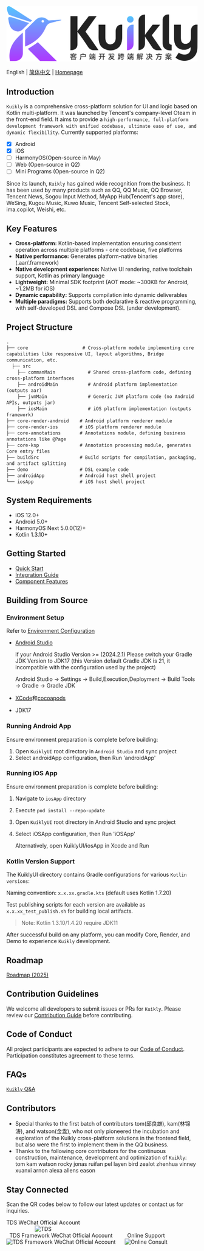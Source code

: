 
<p align="center">
    <img alt="Kuikly Logo"  src="img/kuikly_logo.svg" />
</p>

English | [简体中文](./README-zh_CN.md) | [Homepage](https://framework.tds.qq.com/)


## Introduction
`Kuikly` is a comprehensive cross-platform solution for UI and logic based on Kotlin multi-platform. It was launched by Tencent's company-level Oteam in the front-end field. It aims to provide a `high-performance, full-platform development framework with unified codebase, ultimate ease of use, and dynamic flexibility`. Currently supported platforms:
- [X] Android
- [X] iOS
- [ ] HarmonyOS(Open-source in May)
- [ ] Web (Open-source in Q2)
- [ ] Mini Programs (Open-source in Q2)

Since its launch, `Kuikly` has gained wide recognition from the business. It has been used by many products such as QQ, QQ Music, QQ Browser, Tencent News, Sogou Input Method, MyApp Hub(Tencent's app store), WeSing, Kugou Music, Kuwo Music, Tencent Self-selected Stock, ima.copilot, Weishi, etc.
## Key Features

- **Cross-platform:** Kotlin-based implementation ensuring consistent operation across multiple platforms - one codebase, five platforms
- **Native performance:** Generates platform-native binaries (.aar/.framework)
- **Native development experience:** Native UI rendering, native toolchain support, Kotlin as primary language
- **Lightweight:** Minimal SDK footprint (AOT mode: ~300KB for Android, ~1.2MB for iOS)
- **Dynamic capability:** Supports compilation into dynamic deliverables
- **Multiple paradigms:** Supports both declarative & reactive programming, with self-developed DSL and Compose DSL (under development).

## Project Structure

```shell
.
├── core                    # Cross-platform module implementing core capabilities like responsive UI, layout algorithms, Bridge communication, etc.
  ├── src
    ├──	commanMain            # Shared cross-platform code, defining cross-platform interfaces
    ├── androidMain           # Android platform implementation (outputs aar)
    ├── jvmMain               # Generic JVM platform code (no Android APIs, outputs jar)
    ├── iosMain               # iOS platform implementation (outputs framework)
├── core-render-android    # Android platform renderer module
├── core-render-ios        # iOS platform renderer module
├── core-annotations       # Annotations module, defining business annotations like @Page
├── core-ksp               # Annotation processing module, generates Core entry files
├── buildSrc               # Build scripts for compilation, packaging, and artifact splitting
├── demo                   # DSL example code
├── androidApp             # Android host shell project
└── iosApp                 # iOS host shell project
```
## System Requirements
- iOS 12.0+
- Android 5.0+
- HarmonyOS Next 5.0.0(12)+
- Kotlin 1.3.10+

## Getting Started

- [Quick Start](https://kuikly.tds.qq.com/%E5%BF%AB%E9%80%9F%E5%BC%80%E5%A7%8B/hello-world.html)
- [Integration Guide](https://kuikly.tds.qq.com/%E5%BF%AB%E9%80%9F%E5%BC%80%E5%A7%8B/overview.html)
- [Component Features](https://kuikly.tds.qq.com/API/%E7%BB%84%E4%BB%B6/override.html)

## Building from Source
### Environment Setup
Refer to [Environment Configuration](https://kuikly.tds.qq.com/%E5%BF%AB%E9%80%9F%E5%BC%80%E5%A7%8B/env-setup.html)
- [Android Studio](https://developer.android.com/studio)

    if your Android Studio Version >= (2024.2.1) Please switch your Gradle JDK Version to JDK17
    (this Version default Gradle JDK is 21, it incompatible with the configuration used by the project)

    Android Studio -> Settings -> Build,Execution,Deployment -> Build Tools -> Gradle -> Gradle JDK
- [XCode](https://developer.apple.com/xcode/)和[cocoapods](https://cocoapods.org/)
- JDK17

### Running Android App
Ensure environment preparation is complete before building:
1. Open `KuiklyUI` root directory in `Android Studio` and sync project
2. Select androidApp configuration, then Run 'androidApp'

### Running iOS App
Ensure environment preparation is complete before building:
1. Navigate to `iosApp` directory
2. Execute `pod install --repo-update`
3. Open `KuiklyUI` root directory in Android Studio and sync project
4. Select iOSApp configuration, then Run 'iOSApp'

   Alternatively, open KuiklyUI/iosApp in Xcode and Run

### Kotlin Version Support
The KuiklyUI directory contains Gradle configurations for various `Kotlin versions`:

Naming convention: `x.x.xx.gradle.kts` (default uses Kotlin 1.7.20)

Test publishing scripts for each version are available as `x.x.xx_test_publish.sh` for building local artifacts.

> Note: Kotlin 1.3.10/1.4.20 require JDK11

After successful build on any platform, you can modify Core, Render, and Demo to experience `Kuikly` development.


## Roadmap
[Roadmap (2025)](https://kuikly.tds.qq.com/%E5%8D%9A%E5%AE%A2/roadmap2025.html)

## Contribution Guidelines
We welcome all developers to submit issues or PRs for `Kuikly`. Please review our [Contribution Guide](CONTRIBUTING.md) before contributing.

## Code of Conduct
All project participants are expected to adhere to our [Code of Conduct](CODE_OF_CONDUCT.md). Participation constitutes agreement to these terms.

## FAQs
[`Kuikly` Q&A](https://kuikly.tds.qq.com/QA/kuikly-qa.html)

## Contributors
- Special thanks to the first batch of contributors tom(邱良雄), kam(林锦涛), and watson(金盎), who not only pioneered the incubation and exploration of the Kuikly cross-platform solutions in the frontend field, but also were the first to implement them in the QQ business.
- Thanks to the following core contributors for the continuous construction, maintenance, development and optimization of `Kuikly`:
 <br>tom kam watson rocky jonas ruifan pel layen bird zealot zhenhua vinney xuanxi arnon alexa allens eason

## Stay Connected
Scan the QR codes below to follow our latest updates or contact us for inquiries.
<p align="left">
    <div style="display: inline-block; text-align: center; margin-right: 20px;">
        <div>TDS WeChat Official Account</div>
        <img alt="TDS" src="img/tds_qrcode.jpg" width="200" />
    </div>
    <div style="display: inline-block; text-align: center; margin-right: 20px;">
        <div>TDS Framework WeChat Official Account</div>
        <img alt="TDS Framework WeChat Official Account" src="img/tds_framework_qrcode.jpg" width="200" />
    </div>
    <div style="display: inline-block; text-align: center;">
        <div>Online Support</div>
        <img alt="Online Consult" src="img/consult_qrcode.png" width="200" />
    </div>
</p>